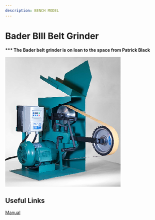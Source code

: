 ```yaml
---
description: BENCH MODEL
---
```


# Bader BIII Belt Grinder

**\*\*\* The Bader belt grinder is on loan to the space from Patrick Black**

![](../.gitbook/assets/image%20%2834%29.png)

## Useful Links

[Manual](https://drive.google.com/open?id=1bEZxo3JkymePp69c3FGOShT3LotWhUcD)




